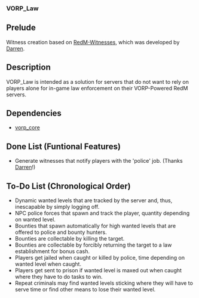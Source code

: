 ### VORP_Law
## Prelude
Witness creation based on [RedM-Witnesses](https://github.com/DarrenJDocherty/RedM-Witnesses), which was developed by [Darren](https://github.com/DarrenJDocherty).  
## Description
VORP_Law is intended as a solution for servers that do not want to rely on players alone for in-game law enforcement on their VORP-Powered RedM servers.  
## Dependencies
- [vorp_core](https://github.com/VORPCORE/vorp-core-lua)  
## Done List (Funtional Features)
- Generate witnesses that notify players with the 'police' job. (Thanks [Darren](https://github.com/DarrenJDocherty)!)
## To-Do List (Chronological Order)
- Dynamic wanted levels that are tracked by the server and, thus, inescapable by simply logging off.
- NPC police forces that spawn and track the player, quantity depending on wanted level.
- Bounties that spawn automatically for high wanted levels that are offered to police and bounty hunters.
- Bounties are collectable by killing the target.
- Bounties are collectable by forcibly returning the target to a law establishment for bonus cash.
- Players get jailed when caught or killed by police, time depending on wanted level when caught.
- Players get sent to prison if wanted level is maxed out when caught where they have to do tasks to win.
- Repeat criminals may find wanted levels sticking where they will have to serve time or find other means to lose their wanted level.

